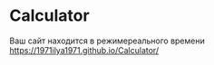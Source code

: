 # Calculator

Ваш сайт находится в режимереального времени https://1971ilya1971.github.io/Calculator/
